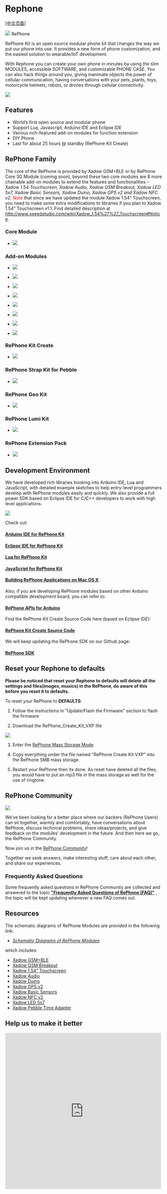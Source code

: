 <!--
+++
date        = "2016-01-01T11:27:27-04:00"
title       = "Rephone"
+++
 -->

# Rephone

\[[中文页面](http://www.seeedstudio.com/wiki/RePhone_Kit_%E4%B8%AD%E6%96%87%E7%89%88)\]

[![](/asset/Rephone/img/RePhoneMainPage_logo.png)](http://www.seeed.cc/rephone/)
RePhone

RePhone Kit is an open source modular phone kit that changes the way we put our phone into use. It provides a new form of phone customization, and the easiest solution to wearable/IoT development.

With Rephone you can create your own phone in minutes by using the slim MODULES, accessible SOFTWARE, and customizable PHONE CASE. You can also hack things around you, giving inanimate objects the power of cellular communication, having conversations with your pets, plants, toys, motorcycle helmets, robots, or drones through cellular connectivity.

[![](/asset/Rephone/img/Get_One_Now_Banner.png)](http://www.seeed.cc/rephone/)

Features
--------

-   World’s first open source and modular phone
-   Support Lua, Javascript, Arduino IDE and Eclipse IDE
-   Various rich-featured add-on modules for function extension
-   DIY Phone
-   Last for about 25 hours @ standby (RePhone Kit Create)

RePhone Family
--------------

The core of the RePhone is provided by Xadow GSM+BLE or by RePhone Core 3G Module (coming soon), beyond these two core modules are 8 more chainable add-on modules to extend the features and functionalities – Xadow 1.54 *Touchscreen, Xadow Audio, Xadow GSM Breakout, Xadow LED 5x7, Xadow Basic Sensors, Xadow Duino, Xadow GPS v2 and Xadow NFC v2.*
<span style="color: red">Note</span> that since we have updated the module Xadow 1.54" Touchscreen, you need to make some extra modifications to libraries if you plan to Xadow 1.54" Touchscreen v1.1. Find detailed description at <http://www.seeedstudio.com/wiki/Xadow_1.54%27%27_Touchscreen#Notice>.

### Core Module

-   [![](/asset/Rephone/img/Xadow_GSMPlusBLE_CORE.png)](http://www.seeedstudio.com/wiki/Xadow_GSM%2BBLE)

### Add-on Modules

-   [![](/asset/Rephone/img/Xadow_1.54inch_Touchscreen_addon.png)](http://www.seeedstudio.com/wiki/Xadow_1.54%27%27_Touchscreen)

-   [![](/asset/Rephone/img/Xadow_Audio_addon.png)](http://www.seeedstudio.com/wiki/Xadow_Audio)

-   [![](/asset/Rephone/img/Xadow_GSM_Breakout_addon.png)](http://www.seeedstudio.com/wiki/Xadow_GSM_Breakout)

-   [![](/asset/Rephone/img/Xadow_Duino_addon.png)](http://www.seeedstudio.com/wiki/Xadow_Duino)

-   [![](/asset/Rephone/img/Xadow_GPS_v2_addon.png)](http://www.seeedstudio.com/wiki/Xadow_GPS_v2)

-   [![](/asset/Rephone/img/Xadow_Basic_Sensors_addon.png)](http://www.seeedstudio.com/wiki/Xadow_Basic_Sensors)

-   [![](/asset/Rephone/img/Xadow_NFC_v2_addon.png)](http://www.seeedstudio.com/wiki/Xadow_NFC_v2)

-   [![](/asset/Rephone/img/Xadow_LED_5x7_add_on.png)](http://www.seeedstudio.com/wiki/Xadow_LED_5x7)

### RePhone Kit Create

-   [![](/asset/Rephone/img/IMG_2999.JPG)](http://www.seeedstudio.com/depot/RePhone-Kit-Create-p-2552.html?ref=newInBazaar)

### RePhone Strap Kit for Pebble

-   [![](/asset/Rephone/img/RePhone_strap_kit_for_pebble-20.png)](http://www.seeedstudio.com/wiki/RePhone_Strap_Kit_for_Pebble)

### RePhone Geo Kit

-   [![](/asset/Rephone/img/RePhone_Geo_Kit_wiki_2.jpg)](http://www.seeedstudio.com/wiki/RePhone_Geo_Kit)

### RePhone Lumi Kit

-   [![](/asset/Rephone/img/RePhone_Lumi_Kit_wiki_2.jpg)](http://www.seeedstudio.com/wiki/RePhone_Lumi_Kit)

### RePhone Extension Pack

-   [![](/asset/Rephone/img/RePhone_Extesion_Pack_wiki_2.jpg)](http://www.seeedstudio.com/wiki/RePhone_Extension_Pack)

Development Environment
-----------------------

We have developed rich libraries hooking into Arduino IDE, Lua and JavaScript, with detailed example sketches to help entry-level programmers develop with RePhone modules easily and quickly. We also provide a full power SDK based on Eclipse IDE for C/C++ developers to work with high level applications.

![](/asset/Rephone/img/IDE_LOGOs.png)

Check out:

#### [Arduino IDE for RePhone Kit](/wiki/Arduino_IDE_for_RePhone_Kit "Arduino IDE for RePhone Kit")

#### [Eclipse IDE for RePhone Kit](/wiki/Eclipse_IDE_for_RePhone_Kit "Eclipse IDE for RePhone Kit")

#### [Lua for RePhone Kit](/wiki/Lua_for_RePhone "Lua for RePhone")

#### [JavaScript for RePhone Kit](/wiki/JavaScript_for_RePhone "JavaScript for RePhone")

#### [Building RePhone Applications on Mac OS X](https://github.com/Seeed-Studio/CodeLite_for_RePhone/wiki/building-RePhone-applications-on-Mac-OS-X)

Also, if you are developing RePhone modules based on other Arduino compatible development board, you can refer to:

#### [RePhone APIs for Arduino](https://github.com/WayenWeng/RePhone_API_for_Arduino/)

Find the RePhone Kit Create Source Code here (based on Eclipse IDE):

#### [RePhone Kit Create Source Code](https://github.com/WayenWeng/RePhone_Create_Kit_Source_Code/)

We will keep updating the RePhone SDK on our Github page:

#### [RePhone SDK](https://github.com/WayenWeng/RePhone_SDK_Bin_Update//)

Reset your Rephone to defaults
------------------------------

**Please be noticed that reset your Rephone to defaults will delete all the settings and files(images, musics) in the RePhone, do aware of this before you reset it to defaults.**

To reset your RePhone to **DEFAULTS**:

1. Follow the instructions in "Update/Flash the Firmware" section to flash the firmware

2. Download the RePhone\_Create\_Kit\_VXP file

[![](/asset/Rephone/img/RePhone_Kit_Create_VXP.png)](https://github.com/WayenWeng/RePhone_Create_Kit_VXP/)

3. Enter the [RePhone Mass Storage Mode](http://www.seeedstudio.com/wiki/Xadow_GSM%2BBLE#Mass_Storage_Mode)

4. Copy everything under the file named "RePhone Create Kit VXP" into the RePhone 5MB mass storage.

5. Restart your RePhone then its done. As reset have deleted all the files, you would have to put an mp3 file in the mass storage as well for the use of ringtone.

RePhone Community
-----------------

[![](/asset/Rephone/img/RePhone_Community-2.png)](http://www.seeedstudio.com/forum/viewforum.php?f=71&sid=b70f8138c89becf7701260bb41faf9f4)

We’ve been looking for a better place where our backers (RePhone Users) can sit together, warmly and comfortably, have conversations about RePhone, discuss technical problems, share ideas/projects, and give feedback on the modules’ development in the future. And then here we go, the RePhone Community.

Now join us in the [RePhone Community](http://www.seeedstudio.com/forum/viewforum.php?f=71&sid=b70f8138c89becf7701260bb41faf9f4)!

Together we seek answers, make interesting stuff, care about each other, and share our experiences.

### **<span style="font-size:1.1em;">Frequently Asked Questions</span>**

Some frequently asked questions in RePhone Community are collected and answered to the topic **["Frequently Asked Questions of RePhone (FAQ)"](http://www.seeedstudio.com/forum/viewtopic.php?f=71&t=6664&p=23753#p23753)** , the topic will be kept updating whenever a new FAQ comes out.

Resources
---------

The schematic diagrams of RePhone Modules are provided in the following link:

-   [*Schematic Diagrams of RePhone Modules*](/asset/Rephone/res/Schematic_Diagrams_of_RePhone_Modules.rar)

which includes:

-   [Xadow GSM+BLE](http://www.seeedstudio.com/wiki/Xadow_GSM%2BBLE)
-   [Xadow GSM Breakout](http://www.seeedstudio.com/wiki/Xadow_GSM_Breakout)
-   [Xadow 1.54” Touchscreen](http://www.seeedstudio.com/wiki/Xadow_1.54%E2%80%99%E2%80%99_Touchscreen)
-   [Xadow Audio](http://www.seeedstudio.com/wiki/Xadow_Audio)
-   [Xadow Duino](http://www.seeedstudio.com/wiki/Xadow_Duino)
-   [Xadow GPS v2](http://www.seeedstudio.com/wiki/Xadow_GPS_v2)
-   [Xadow Basic Sensors](http://www.seeedstudio.com/wiki/Xadow_Basic_Sensors)
-   [Xadow NFC v2](http://www.seeedstudio.com/wiki/Xadow_NFC_v2)
-   [Xadow LED 5x7](http://www.seeedstudio.com/wiki/Xadow_LED_5x7)
-   [Xadow Pebble Time Adapter](http://www.seeedstudio.com/wiki/Xadow_Pebble_Time_Adapter)

Help us to make it better
-------------------------

<iframe frameborder="0" height="500" src="https://www.surveymonkey.com/r/3JQQ2L6" width="500"></iframe>

